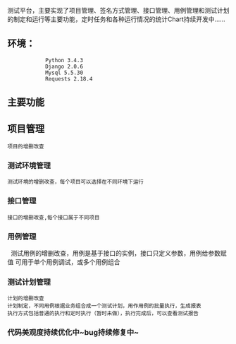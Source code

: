 
测试平台，主要实现了项目管理、签名方式管理、接口管理、用例管理和测试计划的制定和运行等主要功能，定时任务和各种运行情况的统计Chart持续开发中……

## 环境：
                Python 3.4.3
                Django 2.0.6
                Mysql 5.5.30
                Requests 2.18.4
## 主要功能
		 
## 项目管理
    项目的增删改查
     
### 测试环境管理
    测试环境的增删改查，每个项目可以选择在不同环境下运行

### 接口管理
    接口的增删改查,每个接口属于不同项目
		 
### 用例管理
   测试用例的增删改查，用例是基于接口的实例，接口只定义参数，用例给参数赋值
    可用于单个用例调试，或多个用例组合

### 测试计划管理
    计划的增删改查
    计划制定，不同用例根据业务组合成一个测试计划，用作用例的批量执行，生成报表
    执行方式包括普通的执行和定时执行（暂时未做），执行完成后，可以查看测试报告

### 代码美观度持续优化中~bug持续修复中~
